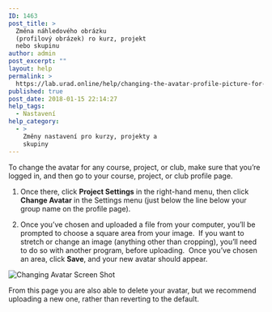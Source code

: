 ```yaml
---
ID: 1463
post_title: >
  Změna náhledového obrázku
  (profilový obrázek) ro kurz, projekt
  nebo skupinu
author: admin
post_excerpt: ""
layout: help
permalink: >
  https://lab.urad.online/help/changing-the-avatar-profile-picture-for-a-course-project-or-club/
published: true
post_date: 2018-01-15 22:14:27
help_tags:
  - Nastavení
help_category:
  - >
    Změny nastavení pro kurzy, projekty a
    skupiny
---
```

To change the avatar for any course, project, or club, make sure that you’re logged in, and then go to your course, project, or club profile page.

1. Once there, click <strong>Project Settings</strong> in the right-hand menu, then click <strong>Change Avatar</strong> in the Settings menu (just below the line below your group name on the profile page).

2. Once you’ve chosen and uploaded a file from your computer, you’ll be prompted to choose a square area from your image.  If you want to stretch or change an image (anything other than cropping), you’ll need to do so with another program, before uploading.  Once you’ve chosen an area, click <strong>Save</strong>, and your new avatar should appear.

<img class="alignnone wp-image-36486 size-full" src="https://openlab.citytech.cuny.edu/wp-content/uploads/2012/08/Changing_Avatar_1_V2.png" alt="Changing Avatar Screen Shot" />

From this page you are also able to delete your avatar, but we recommend uploading a new one, rather than reverting to the default.